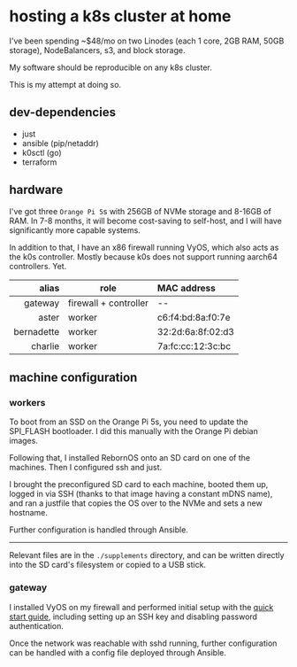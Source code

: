 # hosting a k8s cluster at home

I've been spending ~$48/mo on two Linodes (each 1 core, 2GB RAM, 50GB storage), 
NodeBalancers, s3, and block storage.

My software should be reproducible on any k8s cluster.

This is my attempt at doing so.

## dev-dependencies

- just
- ansible (pip/netaddr)
- k0sctl (go)
- terraform

## hardware

I've got three `Orange Pi 5`s with 256GB of NVMe storage and 8-16GB of RAM.
In 7-8 months, it will become cost-saving to self-host,
and I will have significantly more capable systems.

In addition to that, I have an x86 firewall running VyOS, 
which also acts as the k0s controller. Mostly because 
k0s does not support running aarch64 controllers. Yet.


|      alias | role                  | MAC address       |
|-----------:|-----------------------|:------------------|
|    gateway | firewall + controller | --                |
|      aster | worker                | c6:f4:bd:8a:f0:7e |
| bernadette | worker                | 32:2d:6a:8f:02:d3 |
|    charlie | worker                | 7a:fc:cc:12:3c:bc |


## machine configuration

### workers

To boot from an SSD on the Orange Pi 5s, you need to update the SPI_FLASH bootloader.
I did this manually with the Orange Pi debian images.

Following that, I installed RebornOS onto an SD card on one of the machines.
Then I configured ssh and just.

I brought the preconfigured SD card to each machine, booted them up, 
logged in via SSH (thanks to that image having a constant mDNS name),
and ran a justfile that copies the OS over to the NVMe and sets a new hostname.

Further configuration is handled through Ansible.

---

Relevant files are in the `./supplements` directory,
and can be written directly into the SD card's filesystem or copied to a USB stick.

### gateway 

I installed VyOS on my firewall and performed initial setup with the 
[quick start guide](https://docs.vyos.io/en/latest/quick-start.html), 
including setting up an SSH key and disabling password authentication.

Once the network was reachable with sshd running, 
further configuration can be handled with a config file deployed through Ansible.
